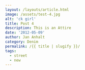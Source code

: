 ```yaml
---
layout: /layouts/article.html
image: /assets/test-4.jpg
alt: 'ck girl'
title: Post 4
description: This is an Attire
date: '2012-05-09'
author: Jan Anhalt
category: Denim
permalink: /{{ title | slugify }}/
tags:
  - street
  - new
---
```


